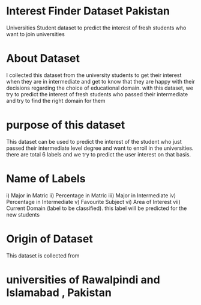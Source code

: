 # Interest Finder Dataset Pakistan
Universities Student dataset to predict the interest of fresh students who want to join universities

# About Dataset
I collected this dataset from the university students to get their interest when they are in intermediate and get to know that they are happy with their decisions regarding the choice of educational domain. with this dataset, we try to predict the interest of fresh students who passed their intermediate and try to find the right domain for them


# purpose of this dataset
This dataset can be used to predict the interest of the student who just passed their intermediate level degree and want
to enroll in the universities. there are total 6 labels and we try to predict the user interest on that basis.

# Name of Labels 
  i)    Major in Matric
  ii)   Percentage in Matric
  iii)  Major in Intermediate
  iv)   Percentage in Intermediate
  v)    Favourite Subject
  vi)   Area of Interest
  vii)  Current Domain  (label to be classified). this label will be predicted for the new students
  
# Origin of Dataset
  This dataset is collected from
  # universities of Rawalpindi and Islamabad , Pakistan
  
 
